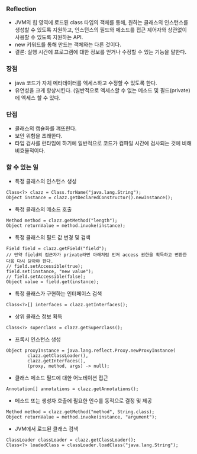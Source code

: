 ### Reflection
- JVM의 힙 영역에 로드된 class 타입의 객체를 통해, 원하는 클래스의 인스턴스를 생성할 수 있도록 지원하고, 인스턴스의 필드와 메소드를 접근 제어자와 상관없이 사용할 수 있도록 지원하는 API.
- new 키워드를 통해 만드는 객체와는 다른 것이다.
- 결론: 실행 시간에 프로그램에 대한 정보를 얻거나 수정할 수 있는 기능을 말한다.

### 장점
- java 코드가 자체 메타데이터를 엑세스하고 수정할 수 있도록 한다.
- 유연성을 크게 향상시킨다. (일반적으로 엑세스할 수 없는 메소드 및 필드(private)에 엑세스 할 수 있다.

### 단점
- 클래스의 캡슐화를 꺠뜨린다.
- 보안 위험을 초래한다.
- 타입 검사를 런타임에 하기에 일반적으로 코드가 컴파일 시간에 검사되는 것에 비해 비효율적이다.

### 할 수 있는 일
- 특정 클래스의 인스턴스 생성
```
Class<?> clazz = Class.forName("java.lang.String");
Object instance = clazz.getDeclaredConstructor().newInstance();
```
- 특정 클래스의 메소드 호출
```
Method method = clazz.getMethod("length");
Object returnValue = method.invoke(instance);
```
- 특정 클래스의 필드 값 변경 및 검색
```
Field field = clazz.getField("field");
// 만약 field의 접근자가 private라면 아래처럼 먼저 access 권한을 획득하고 변환한 다음 다시 닫아야 한다.
// field.setAccessible(true);
field.set(instance, "new value");
// field.setAccessible(false);
Object value = field.get(instance);
```
- 특정 클래스가 구현하는 인터페이스 검색
```
Class<?>[] interfaces = clazz.getInterfaces();
```
- 상위 클래스 정보 획득
```
Class<?> superclass = clazz.getSuperclass();
```
- 프록시 인스턴스 생성
```
Object proxyInstance = java.lang.reflect.Proxy.newProxyInstance(
        clazz.getClassLoader(),
        clazz.getInterfaces(),
        (proxy, method, args) -> null);
```
- 클래스 메소드 필드에 대한 어노테이션 접근
```
Annotation[] annotations = clazz.getAnnotations();
```
- 메소드 또는 생성자 호출에 필요한 인수를 동적으로 결정 및 제공
```
Method method = clazz.getMethod("method", String.class);
Object returnValue = method.invoke(instance, "argument");
```
- JVM에서 로드된 클래스 검색
```
ClassLoader classLoader = clazz.getClassLoader();
Class<?> loadedClass = classLoader.loadClass("java.lang.String");
```
